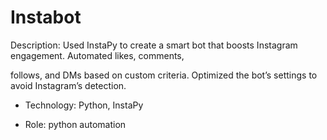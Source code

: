 # Instabot
Description: Used InstaPy to create a smart bot that boosts Instagram engagement. Automated likes, comments,

follows, and DMs based on custom criteria. Optimized the bot’s settings to avoid Instagram’s detection.

- Technology: Python, InstaPy

- Role: python automation
